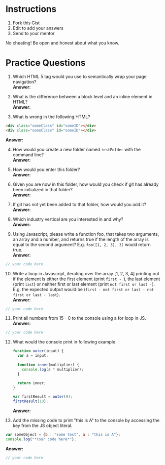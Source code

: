 # Instructions

1. Fork this Gist
2. Edit to add your answers
3. Send to your mentor

No cheating! Be open and honest about what you know.

# Practice Questions

1. Which HTML 5 tag would you use to semantically wrap your page navigation?  
  **Answer:** 

2. What is the difference between a block level and an inline element in HTML?  
  **Answer:** 

3. What is wrong in the following HTML?
  ```html
  <div class="someClass" id="someID"></div>
  <div class="someClass" id="someID"></div>
  ```
  **Answer:** 

4. How would you create a new folder named `testFolder` with the command line?  
  **Answer:** 

5. How would you enter this folder?  
  **Answer:** 

6. Given you are now in this folder, how would you check if git has already been initialized in that folder?  
  **Answer:** 

7. If git has not yet been added to that folder, how would you add it?  
   **Answer:** 

8. Which industry vertical are you interested in and why?  
   **Answer:** 

9. Using Javascript, please write a function foo, that takes two arguments, an array and a number, and returns true if the length of the array is equal to the second argument? E.g. `foo([1, 2, 3], 3)` would return true.  
  **Answer:**  
  ```javascript
  // your code here
  ```

10. Write a loop in Javascript, iterating over the array [1, 2, 3, 4] printing out if the element is either the first element (print `first - `), the last element (print `last`) or neither first or last element (print `not first or last -`). E.g. the expected output would be (`first - not first or last - not first or last - last`).  
  **Answer:**  
  ```javascript
  // your code here
  ```

11. Print all numbers from 15 - 0 to the console using a for loop in JS.  
  **Answer:**  
  ```javascript
  // your code here
  ```

12. What would the console print in following example
    ```javascript
    function outer(input) {
      var a = input;
      
      function inner(multiplier) {
        console.log(a * multiplier);
      }
      
      return inner;
    }
    
    var firstResult = outer(9);
    firstResult(10);
    ```
  
    **Answer:** 

13. Add the missing code to print "this is A" to the console by accessing the key from the JS object literal.
  ```javascript
  var someObject = {b : "some test", a : "this is A"};
  console.log("*Your code here*");
  ```
  
  **Answer:**  
  ```javascript
  // your code here
  ```
